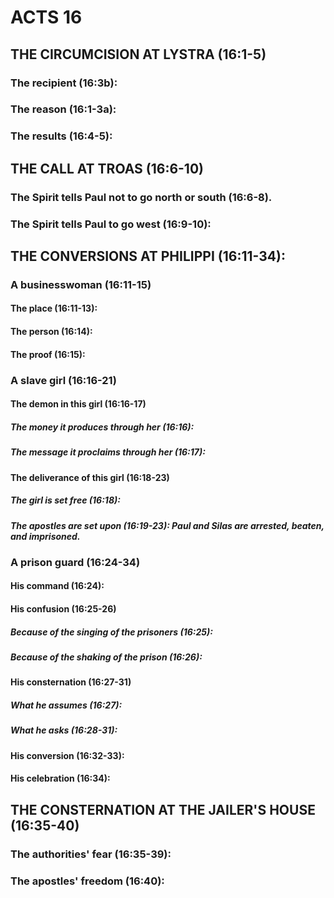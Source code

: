 ---
---
# ACTS 16 
## THE CIRCUMCISION AT LYSTRA (16:1-5) 
###  The recipient (16:3b): 
###  The reason (16:1-3a): 
###  The results (16:4-5): 
## THE CALL AT TROAS (16:6-10) 
###  The Spirit tells Paul not to go north or south (16:6-8). 
###  The Spirit tells Paul to go west (16:9-10): 
## THE CONVERSIONS AT PHILIPPI (16:11-34): 
###  A businesswoman (16:11-15) 
####  The place (16:11-13): 
####  The person (16:14): 
####  The proof (16:15): 
###  A slave girl (16:16-21) 
####  The demon in this girl (16:16-17) 
#####  The money it produces through her (16:16): 
#####  The message it proclaims through her (16:17): 
####  The deliverance of this girl (16:18-23) 
#####  The girl is set free (16:18): 
#####  The apostles are set upon (16:19-23): Paul and Silas are arrested, beaten, and imprisoned. 
###  A prison guard (16:24-34) 
####  His command (16:24): 
####  His confusion (16:25-26) 
#####  Because of the singing of the prisoners (16:25): 
#####  Because of the shaking of the prison (16:26): 
####  His consternation (16:27-31) 
#####  What he assumes (16:27): 
#####  What he asks (16:28-31): 
####  His conversion (16:32-33): 
####  His celebration (16:34): 
## THE CONSTERNATION AT THE JAILER\'S HOUSE (16:35-40) 
###  The authorities\' fear (16:35-39): 
###  The apostles\' freedom (16:40): 
